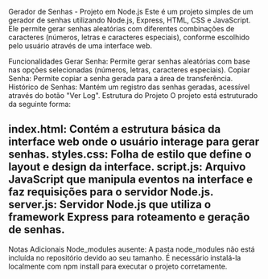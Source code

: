 Gerador de Senhas - Projeto em Node.js
Este é um projeto simples de um gerador de senhas utilizando Node.js, Express, HTML, CSS e JavaScript. Ele permite gerar senhas aleatórias com diferentes combinações de caracteres (números, letras e caracteres especiais), conforme escolhido pelo usuário através de uma interface web.

Funcionalidades
Gerar Senha: Permite gerar senhas aleatórias com base nas opções selecionadas (números, letras, caracteres especiais).
Copiar Senha: Permite copiar a senha gerada para a área de transferência.
Histórico de Senhas: Mantém um registro das senhas geradas, acessível através do botão "Ver Log".
Estrutura do Projeto
O projeto está estruturado da seguinte forma:

index.html: Contém a estrutura básica da interface web onde o usuário interage para gerar senhas.
styles.css: Folha de estilo que define o layout e design da interface.
script.js: Arquivo JavaScript que manipula eventos na interface e faz requisições para o servidor Node.js.
server.js: Servidor Node.js que utiliza o framework Express para roteamento e geração de senhas.
-----------------------------------------
Notas Adicionais
Node_modules ausente: A pasta node_modules não está incluída no repositório devido ao seu tamanho. É necessário instalá-la localmente com npm install para executar o projeto corretamente.
